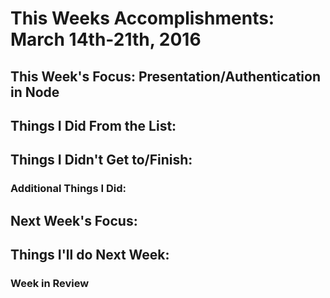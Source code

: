 
# This Weeks Accomplishments: March 14th-21th, 2016

## This Week's Focus: Presentation/Authentication in Node 

## Things I Did From the List:

## Things I Didn't Get to/Finish:

### Additional Things I Did:  

## Next Week's Focus: 

## Things I'll do Next Week: 

### Week in Review
